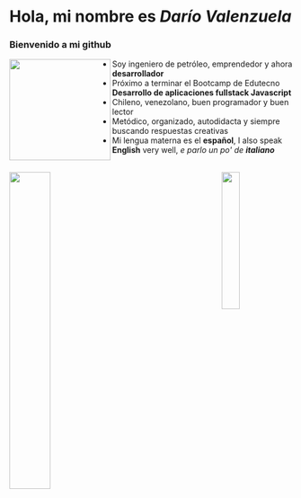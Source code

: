 # Hola, mi nombre es *Darío Valenzuela*
### Bienvenido a mi github

<img align="left" src="https://thumbs.gfycat.com/ExemplaryFairFeline-size_restricted.gif" height="180">

 - Soy ingeniero de petróleo, emprendedor y ahora **desarrollador**
 - Próximo a terminar el Bootcamp de Edutecno **Desarrollo de aplicaciones fullstack Javascript**
 - Chileno, venezolano, buen programador y buen lector
 - Metódico, organizado, autodidacta y siempre buscando respuestas creativas
 - Mi lengua materna es el **español**, I also speak **English** very well, *e parlo un po' de **italiano***


<br>
<a>
<img align="left" width="38%" src="https://github-readme-stats.vercel.app/api?username=davc1969&show_icons=true&include_all_commits=true&border_radius=20&locale=es" />
</a>

<a>
<img align="right" width="25%" src="https://github-readme-stats.vercel.app/api/top-langs/?username=davc1969&langs_count=8&locale=es&border_radius=20&langs_count=3&layout=compact" />
</a>




